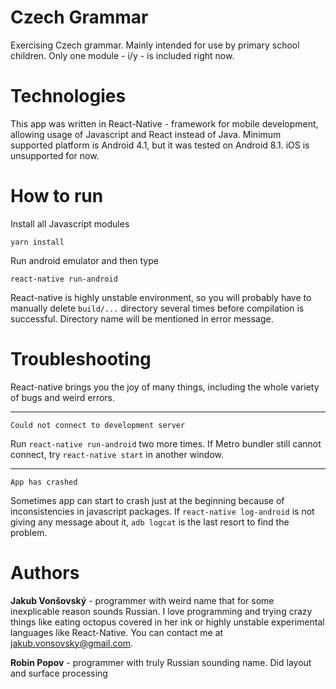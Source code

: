 # Czech Grammar
Exercising Czech grammar. Mainly intended for use by primary school children. Only one module - i/y - is included right now.

# Technologies

This app was written in React-Native - framework for mobile development, allowing usage of Javascript and React instead of Java. Minimum supported platform is Android 4.1, but it was tested on Android 8.1. iOS is unsupported for now.

# How to run

Install all Javascript modules

  `yarn install`

Run android emulator and then type

  `react-native run-android`

React-native is highly unstable environment, so you will probably have to manually delete `build/...` directory several times before compilation is successful. Directory name will be mentioned in error message.

# Troubleshooting

React-native brings you the joy of many things, including the whole variety of bugs and weird errors.

---

`Could not connect to development server`

Run `react-native run-android` two more times. If Metro bundler still cannot connect, try `react-native start` in another window.

---

`App has crashed`

Sometimes app can start to crash just at the beginning because of inconsistencies in javascript packages. If `react-native log-android` is not giving any message about it, `adb logcat` is the last resort to find the problem.

# Authors

**Jakub Vonšovský** - programmer with weird name that for some inexplicable reason sounds Russian.
                  I love programming and trying crazy things like eating octopus covered in her ink or highly unstable
                  experimental languages like React-Native.
                  You can contact me at jakub.vonsovsky@gmail.com.

**Robin Popov** - programmer with truly Russian sounding name.
                Did layout and surface processing
